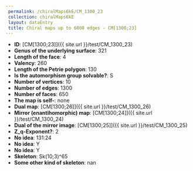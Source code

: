 ```yaml
--- 
 permalink: /chiralMaps6kE/CM_1300_23 
 collection: chiralMaps6kE
 layout: dataEntry
 title: Chiral maps up to 6000 edges - CM[1300;23]
---
```


- **ID**: [CM[1300;23]]({{ site.url }}/test/CM_1300_23)
- **Genus of the underlying surface**: 321
- **Length of the face**: 4
- **Valency**: 260
- **Length of the Petrie polygon**: 130
- **Is the automorphism group solvable?**: S
- **Number of vertices**: 10
- **Number of edges**: 1300
- **Number of faces**: 650
- **The map is self-**: none
- **Dual map**: [CM[1300;26]]({{ site.url }}/test/CM_1300_26)
- **Mirror (enantihomorphic) map**: [CM[1300;24]]({{ site.url }}/test/CM_1300_24)
- **Dual of the mirror image**: [CM[1300;25]]({{ site.url }}/test/CM_1300_25)
- **Z_q-Exponent?**: 2
- **No idea**:  131:24
- **No idea**: Y
- **No idea**: Y
- **Skeleton**: Sk(10;3)^65
- **Some other kind of skeleton**: nan
